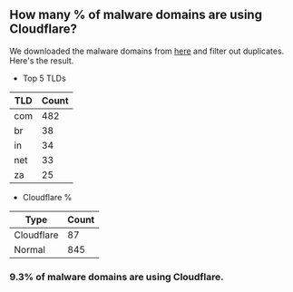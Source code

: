 ## How many % of malware domains are using Cloudflare?


We downloaded the malware domains from [here](https://urlhaus.abuse.ch) and filter out duplicates.
Here's the result.


[//]: # (start replacement)


- Top 5 TLDs

| TLD | Count |
| --- | --- |
| com | 482 |
| br | 38 |
| in | 34 |
| net | 33 |
| za | 25 |


- Cloudflare %

| Type | Count |
| --- | --- |
| Cloudflare | 87 |
| Normal | 845 |


### 9.3% of malware domains are using Cloudflare.